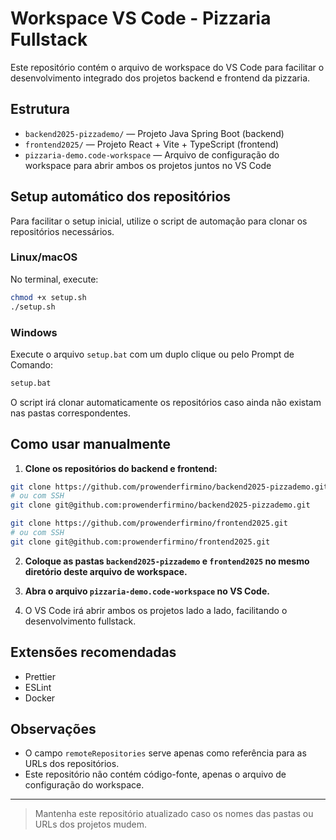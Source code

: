 # Workspace VS Code - Pizzaria Fullstack

Este repositório contém o arquivo de workspace do VS Code para facilitar o desenvolvimento integrado dos projetos backend e frontend da pizzaria.

## Estrutura

- `backend2025-pizzademo/` — Projeto Java Spring Boot (backend)
- `frontend2025/` — Projeto React + Vite + TypeScript (frontend)
- `pizzaria-demo.code-workspace` — Arquivo de configuração do workspace para abrir ambos os projetos juntos no VS Code

## Setup automático dos repositórios

Para facilitar o setup inicial, utilize o script de automação para clonar os repositórios necessários.

### Linux/macOS

No terminal, execute:

```bash
chmod +x setup.sh
./setup.sh
```

### Windows

Execute o arquivo `setup.bat` com um duplo clique ou pelo Prompt de Comando:

```cmd
setup.bat
```

O script irá clonar automaticamente os repositórios caso ainda não existam nas pastas correspondentes.

## Como usar manualmente

1. **Clone os repositórios do backend e frontend:**

```bash
git clone https://github.com/prowenderfirmino/backend2025-pizzademo.git
# ou com SSH
git clone git@github.com:prowenderfirmino/backend2025-pizzademo.git

git clone https://github.com/prowenderfirmino/frontend2025.git
# ou com SSH
git clone git@github.com:prowenderfirmino/frontend2025.git
```

2. **Coloque as pastas `backend2025-pizzademo` e `frontend2025` no mesmo diretório deste arquivo de workspace.**

3. **Abra o arquivo `pizzaria-demo.code-workspace` no VS Code.**

4. O VS Code irá abrir ambos os projetos lado a lado, facilitando o desenvolvimento fullstack.

## Extensões recomendadas
- Prettier
- ESLint
- Docker

## Observações
- O campo `remoteRepositories` serve apenas como referência para as URLs dos repositórios.
- Este repositório não contém código-fonte, apenas o arquivo de configuração do workspace.

---

> Mantenha este repositório atualizado caso os nomes das pastas ou URLs dos projetos mudem.
